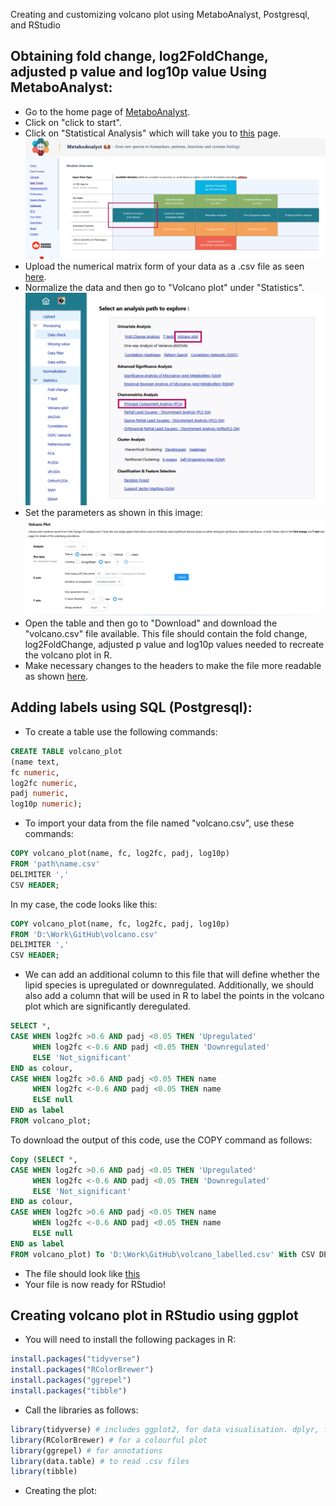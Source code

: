 Creating and customizing volcano plot using MetaboAnalyst, Postgresql, and RStudio

## Obtaining fold change, log2FoldChange, adjusted p value and log10p value Using MetaboAnalyst:


- Go to the home page of [MetaboAnalyst](https://dev.metaboanalyst.ca/home.xhtml).
- Click on "click to start".
- Click on "Statistical Analysis" which will take you to [this](https://dev.metaboanalyst.ca/MetaboAnalyst/upload/StatUploadView.xhtml) page.
  ![VolcanoPlot/Metaboanalyst1.png](https://github.com/Parlyy-101/Lipidomics/blob/main/VolcanoPlot/Metaboanalyst1.png)
- Upload the numerical matrix form of your data as a .csv file as seen [here](https://github.com/Parlyy-101/Lipidomics/blob/main/Input_files/PsA_lipids_BC.csv).
- Normalize  the data and then go to "Volcano plot" under "Statistics".
  ![img/Metaboanalyst3.png](https://github.com/Parlyy-101/Lipidomics/blob/main/img/Metaboanalyst3.png)
- Set the parameters as shown in this image:
  ![img/Metaboanalyst_volcano.png](https://github.com/Parlyy-101/Lipidomics/blob/main/img/Metaboanalyst_volcano.png)
- Open the table and then go to "Download" and download the "volcano.csv" file available. This file should contain the fold change, log2FoldChange, adjusted p value and log10p values needed to recreate the volcano plot in R.
- Make necessary changes to the headers to make the file more readable as shown [here](https://github.com/Parlyy-101/Lipidomics/blob/main/volcano.csv).


## Adding labels using SQL (Postgresql):


- To create a table use the following commands:
```sql 
CREATE TABLE volcano_plot 
(name text,
fc numeric,
log2fc numeric,
padj numeric,
log10p numeric);
```
- To import your data from the file named "volcano.csv", use these commands:
```sql
COPY volcano_plot(name, fc, log2fc, padj, log10p)
FROM 'path\name.csv'
DELIMITER ','
CSV HEADER;
```
 In my case, the code looks like this:
```sql
COPY volcano_plot(name, fc, log2fc, padj, log10p)
FROM 'D:\Work\GitHub\volcano.csv'
DELIMITER ','
CSV HEADER;
```
- We can add an additional column to this file that will define whether the lipid species is upregulated or downregulated. Additionally, we should also add a column that will be used in R to label the points in the volcano plot which are significantly deregulated.
```sql
SELECT *,
CASE WHEN log2fc >0.6 AND padj <0.05 THEN 'Upregulated'
     WHEN log2fc <-0.6 AND padj <0.05 THEN 'Downregulated'
	 ELSE 'Not_significant'
END as colour,
CASE WHEN log2fc >0.6 AND padj <0.05 THEN name
     WHEN log2fc <-0.6 AND padj <0.05 THEN name
	 ELSE null
END as label
FROM volcano_plot;
```
To download the output of this code, use the COPY command as follows:
```sql
Copy (SELECT *,
CASE WHEN log2fc >0.6 AND padj <0.05 THEN 'Upregulated'
     WHEN log2fc <-0.6 AND padj <0.05 THEN 'Downregulated'
	 ELSE 'Not_significant'
END as colour,
CASE WHEN log2fc >0.6 AND padj <0.05 THEN name
     WHEN log2fc <-0.6 AND padj <0.05 THEN name
	 ELSE null
END as label
FROM volcano_plot) To 'D:\Work\GitHub\volcano_labelled.csv' With CSV DELIMITER ',' HEADER;
```
- The file should look like [this](https://github.com/Parlyy-101/Lipidomics/blob/main/volcano_labelled.csv)
- Your file is now ready for RStudio!

## Creating volcano plot in RStudio using ggplot

- You will need to install the following packages in R:
```r
install.packages("tidyverse") 
install.packages("RColorBrewer") 
install.packages("ggrepel")
install.packages("tibble")
```
- Call the libraries as follows:
```r
library(tidyverse) # includes ggplot2, for data visualisation. dplyr, for data manipulation.
library(RColorBrewer) # for a colourful plot
library(ggrepel) # for annotations
library(data.table) # to read .csv files
library(tibble)
```
- Creating the plot:
```r

```
